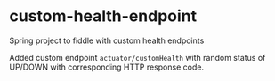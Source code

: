 # custom-health-endpoint
Spring project to fiddle with custom health endpoints

Added custom endpoint `actuator/customHealth` with random status of UP/DOWN with corresponding HTTP response code.

